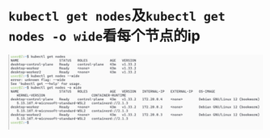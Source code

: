 # `kubectl get nodes`及`kubectl get nodes -o wide`看每个节点的ip
![alt text](README_Images/2-查看node节点情况/image.png)
# 